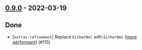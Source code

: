 ## [0.9.0](https://github.com/Kevin-Lee/extras/issues?utf8=%E2%9C%93&q=is%3Aissue+is%3Aclosed+-label%3Ainvalid+milestone%3Amilestone9) - 2022-03-19

## Done
* [`extras-refinement`] Replace `EitherNel` with `EitherNec` ([more performant](https://typelevel.org/blog/2018/09/04/chain-replacing-the-list-monoid.html)) (#115)
